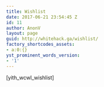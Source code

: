 ```yaml
---
title: Wishlist
date: 2017-06-21 23:54:45 Z
id: 11
author: AnonV
layout: page
guid: http://whitehack.ga/wishlist/
factory_shortcodes_assets:
- a:0:{}
yst_prominent_words_version:
- '1'
---
```


[yith_wcwl_wishlist]